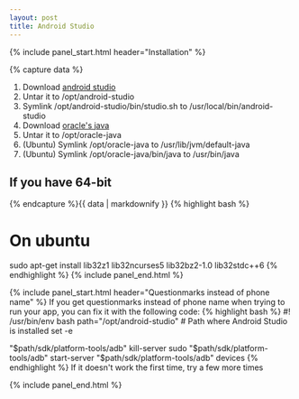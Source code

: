 ```yaml
---
layout: post
title: Android Studio
---
```


{% include panel_start.html header="Installation" %}

{% capture data %}
1. Download [android studio](https://developer.android.com/sdk/installing/studio.html)
2. Untar it to /opt/android-studio
3. Symlink /opt/android-studio/bin/studio.sh to /usr/local/bin/android-studio
4. Download [oracle's java](http://www.oracle.com/technetwork/java/javase/downloads/index.html)
5. Untar it to /opt/oracle-java
6. (Ubuntu) Symlink /opt/oracle-java to /usr/lib/jvm/default-java
7. (Ubuntu) Symlink /opt/oracle-java/bin/java to /usr/bin/java

## If you have 64-bit
{% endcapture %}{{ data | markdownify }}
{% highlight bash %}
# On ubuntu
sudo apt-get install lib32z1 lib32ncurses5 lib32bz2-1.0 lib32stdc++6
{% endhighlight %}
{% include panel_end.html %}

{% include panel_start.html header="Questionmarks instead of phone name" %}
If you get questionmarks instead of phone name when trying to run your app, you
can fix it with the following code:
{% highlight bash %}
#! /usr/bin/env bash
path="/opt/android-studio"  # Path where Android Studio is installed
set -e

"$path/sdk/platform-tools/adb" kill-server
sudo "$path/sdk/platform-tools/adb" start-server
"$path/sdk/platform-tools/adb" devices
{% endhighlight %}
If it doesn't work the first time, try a few more times

{% include panel_end.html %}
